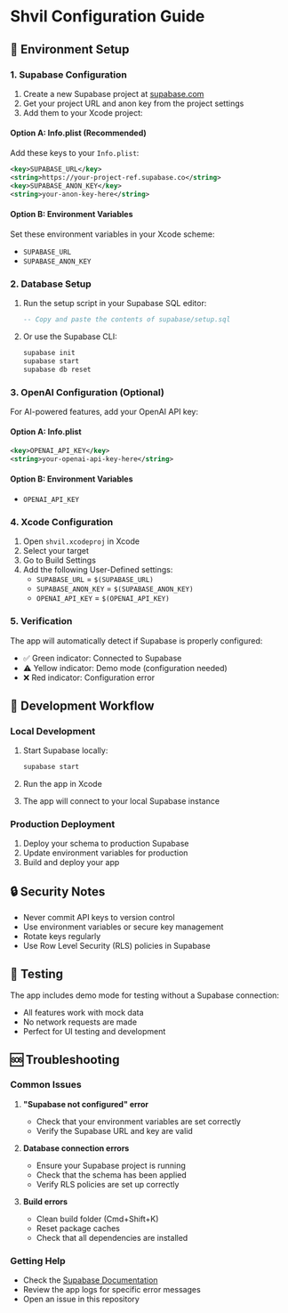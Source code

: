 # Shvil Configuration Guide

## 🔧 Environment Setup

### 1. Supabase Configuration

1. Create a new Supabase project at [supabase.com](https://supabase.com)
2. Get your project URL and anon key from the project settings
3. Add them to your Xcode project:

#### Option A: Info.plist (Recommended)
Add these keys to your `Info.plist`:
```xml
<key>SUPABASE_URL</key>
<string>https://your-project-ref.supabase.co</string>
<key>SUPABASE_ANON_KEY</key>
<string>your-anon-key-here</string>
```

#### Option B: Environment Variables
Set these environment variables in your Xcode scheme:
- `SUPABASE_URL`
- `SUPABASE_ANON_KEY`

### 2. Database Setup

1. Run the setup script in your Supabase SQL editor:
   ```sql
   -- Copy and paste the contents of supabase/setup.sql
   ```

2. Or use the Supabase CLI:
   ```bash
   supabase init
   supabase start
   supabase db reset
   ```

### 3. OpenAI Configuration (Optional)

For AI-powered features, add your OpenAI API key:

#### Option A: Info.plist
```xml
<key>OPENAI_API_KEY</key>
<string>your-openai-api-key-here</string>
```

#### Option B: Environment Variables
- `OPENAI_API_KEY`

### 4. Xcode Configuration

1. Open `shvil.xcodeproj` in Xcode
2. Select your target
3. Go to Build Settings
4. Add the following User-Defined settings:
   - `SUPABASE_URL` = `$(SUPABASE_URL)`
   - `SUPABASE_ANON_KEY` = `$(SUPABASE_ANON_KEY)`
   - `OPENAI_API_KEY` = `$(OPENAI_API_KEY)`

### 5. Verification

The app will automatically detect if Supabase is properly configured:
- ✅ Green indicator: Connected to Supabase
- ⚠️ Yellow indicator: Demo mode (configuration needed)
- ❌ Red indicator: Configuration error

## 🚀 Development Workflow

### Local Development
1. Start Supabase locally:
   ```bash
   supabase start
   ```

2. Run the app in Xcode
3. The app will connect to your local Supabase instance

### Production Deployment
1. Deploy your schema to production Supabase
2. Update environment variables for production
3. Build and deploy your app

## 🔒 Security Notes

- Never commit API keys to version control
- Use environment variables or secure key management
- Rotate keys regularly
- Use Row Level Security (RLS) policies in Supabase

## 📱 Testing

The app includes demo mode for testing without a Supabase connection:
- All features work with mock data
- No network requests are made
- Perfect for UI testing and development

## 🆘 Troubleshooting

### Common Issues

1. **"Supabase not configured" error**
   - Check that your environment variables are set correctly
   - Verify the Supabase URL and key are valid

2. **Database connection errors**
   - Ensure your Supabase project is running
   - Check that the schema has been applied
   - Verify RLS policies are set up correctly

3. **Build errors**
   - Clean build folder (Cmd+Shift+K)
   - Reset package caches
   - Check that all dependencies are installed

### Getting Help

- Check the [Supabase Documentation](https://supabase.com/docs)
- Review the app logs for specific error messages
- Open an issue in this repository
